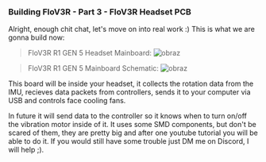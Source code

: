 ### Building FloV3R - Part 3 - FloV3R Headset PCB
Alright, enough chit chat, let's move on into real work :)
This is what we are gonna build now:
> FloV3R R1 GEN 5 Headset Mainboard:
![obraz](https://github.com/Kwiatens/FloV3R/assets/110034652/1c912fa8-ed6f-4ef0-9f0a-33c0d00a81ab)

> FloV3R R1 GEN 5 Mainboard Schematic:
![obraz](https://github.com/Kwiatens/FloV3R/assets/110034652/3382e2a8-382d-47ce-9b34-629fe293ed5d)

This board will be inside your headset, it collects the rotation data from the IMU, recieves data packets from controllers, sends it to your computer via USB and controls face cooling fans.

In future it will send data to the controller so it knows when to turn on/off the vibration motor inside of it.
It uses some SMD components, but don't be scared of them, they are pretty big and after one youtube tutorial you will be able to do it. 
If you would still have some trouble just DM me on Discord, I will help ;).


